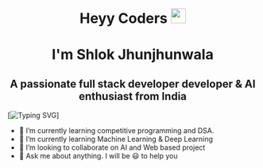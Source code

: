 <h1 align="center">Heyy Coders <img src="https://raw.githubusercontent.com/MartinHeinz/MartinHeinz/master/wave.gif" width="30px">
<h1 align="center">I'm Shlok Jhunjhunwala</h1>
<h2 align="center">A passionate full stack developer developer & AI enthusiast from India</h2>

[![Typing SVG](https://readme-typing-svg.herokuapp.com/?lines=Controlling+Complexity+is+the+essence+of+programming;)]

- 🔭 I’m currently learning competitive programming and DSA. 
- 🌱 I’m currently learning Machine Learning & Deep Learning
- 👯 I’m looking to collaborate on AI and Web based project
- 💬 Ask me about anything. I will be 😃 to help you 

